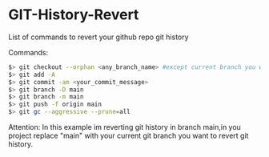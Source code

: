 # GIT-History-Revert

List of commands to revert your github repo git history

Commands:

```bash
$> git checkout --orphan <any_branch_name> #except current branch you want to revert git history
$> git add -A
$> git commit -am <your_commit_message>
$> git branch -D main
$> git branch -m main
$> git push -f origin main
$> git gc --aggressive --prune=all
```

Attention: In this example im reverting git history in branch main,in you project replace "main" with your current git branch you want to revert git history.

